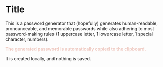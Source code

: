 # Title
This is a password generator that (hopefully) generates human-readable, pronounceable, and memorable passwords while also adhering to most password-making rules (1 uppercase letter, 1 lowercase letter, 1 special character, numbers). 

<b><font color="#efcac2">The generated password is automatically copied to the clipboard.</font></b>

It is created locally, and nothing is saved.
